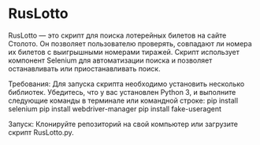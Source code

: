 # RusLotto

RusLotto — это скрипт для поиска лотерейных билетов на сайте Столото. Он позволяет пользователю проверять, совпадают ли номера их билетов с выигрышными номерами тиражей. Скрипт использует компонент Selenium для автоматизации поиска и позволяет останавливать или приостанавливать поиск.

Требования:
Для запуска скрипта необходимо установить несколько библиотек. Убедитесь, что у вас установлен Python 3, и выполните следующие команды в терминале или командной строке:
pip install selenium
pip install webdriver-manager
pip install fake-useragent

Запуск:
Клонируйте репозиторий на свой компьютер или загрузите скрипт RusLotto.py.
